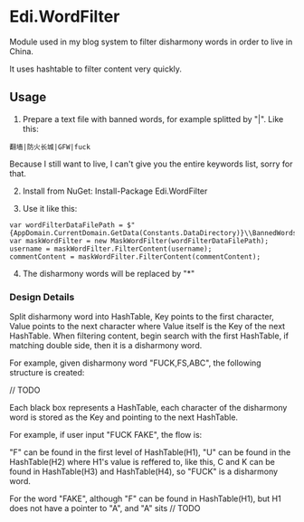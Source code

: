 # Edi.WordFilter

Module used in my blog system to filter disharmony words in order to live in China.

It uses hashtable to filter content very quickly.

## Usage
1. Prepare a text file with banned words, for example splitted by "|". Like this:
```
翻墙|防火长城|GFW|fuck
```
Because I still want to live, I can't give you the entire keywords list, sorry for that.

2. Install from NuGet: Install-Package Edi.WordFilter

3. Use it like this:
```
var wordFilterDataFilePath = $"{AppDomain.CurrentDomain.GetData(Constants.DataDirectory)}\\BannedWords.txt";
var maskWordFilter = new MaskWordFilter(wordFilterDataFilePath);
username = maskWordFilter.FilterContent(username);
commentContent = maskWordFilter.FilterContent(commentContent);
```

4. The disharmony words will be replaced by "*"

### Design Details

Split disharmony word into HashTable, Key points to the first character, Value points to the next character where Value itself is the Key of the next HashTable. When filtering content, begin search with the first HashTable, if matching double side, then it is a disharmony word.

For example, given disharmony word "FUCK,FS,ABC", the following structure is created:

// TODO

Each black box represents a HashTable, each character of the disharmony word is stored as the Key and pointing to the next HashTable.

For example, if user input "FUCK FAKE", the flow is:

"F" can be found in the first level of HashTable(H1), "U" can be found in the HashTable(H2) where H1's value is reffered to, like this, C and K can be found in HashTable(H3) and HashTable(H4), so "FUCK" is a disharmony word.

For the word "FAKE", although "F" can be found in HashTable(H1), but H1 does not have a pointer to "A", and "A" sits // TODO
